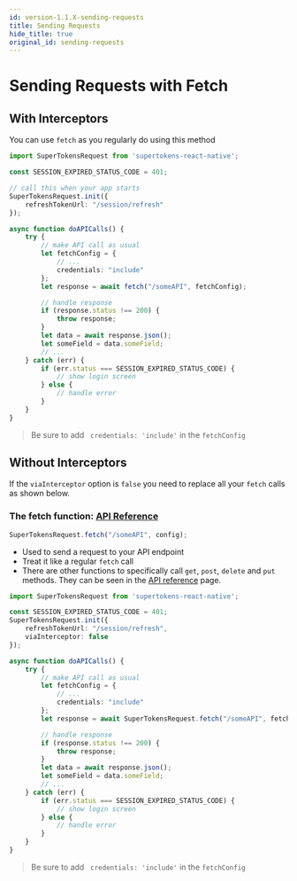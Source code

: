 ```yaml
---
id: version-1.1.X-sending-requests
title: Sending Requests
hide_title: true
original_id: sending-requests
---
```


# Sending Requests with Fetch

## With Interceptors

You can use ```fetch``` as you regularly do using this method

```ts
import SuperTokensRequest from 'supertokens-react-native';

const SESSION_EXPIRED_STATUS_CODE = 401;

// call this when your app starts
SuperTokensRequest.init({
    refreshTokenUrl: "/session/refresh"
});

async function doAPICalls() {
    try {
        // make API call as usual
        let fetchConfig = { 
            // ... 
            credentials: "include"
        };
        let response = await fetch("/someAPI", fetchConfig);

        // handle response
        if (response.status !== 200) {
            throw response;
        }
        let data = await response.json();
        let someField = data.someField;
        // ...
    } catch (err) {
        if (err.status === SESSION_EXPIRED_STATUS_CODE) {
            // show login screen
        } else {
            // handle error
        }
    }
}
```

> Be sure to add ` credentials: 'include'` in the `fetchConfig`

## Without Interceptors
If the ```viaInterceptor``` option is ```false``` you need to replace all your ```fetch``` calls as shown below.

### The fetch function: [API Reference](../api-reference/fetch#fetchurl-config)
```js
SuperTokensRequest.fetch("/someAPI", config);
```

- Used to send a request to your API endpoint
- Treat it like a regular ```fetch``` call
- There are other functions to specifically call ```get```, ```post```, ```delete``` and ```put``` methods. They can be seen in the [API reference](../api-reference/fetch#geturl-config-posturl-config-deleteurl-config-puturl-config) page.


```ts
import SuperTokensRequest from 'supertokens-react-native';

const SESSION_EXPIRED_STATUS_CODE = 401;
SuperTokensRequest.init({
    refreshTokenUrl: "/session/refresh",
    viaInterceptor: false
});

async function doAPICalls() {
    try {
        // make API call as usual
        let fetchConfig = { 
            // ... 
            credentials: "include"
        };
        let response = await SuperTokensRequest.fetch("/someAPI", fetchConfig);

        // handle response
        if (response.status !== 200) {
            throw response;
        }
        let data = await response.json();
        let someField = data.someField;
        // ...
    } catch (err) {
        if (err.status === SESSION_EXPIRED_STATUS_CODE) {
            // show login screen
        } else {
            // handle error
        }
    }
}
```

> Be sure to add ` credentials: 'include'` in the `fetchConfig`